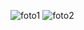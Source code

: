 ![foto1](https://user-images.githubusercontent.com/96843649/213951679-cc03ead2-e65e-48b9-8d2f-885135586517.png)
![foto2](https://user-images.githubusercontent.com/96843649/213951766-e81faf57-ef7a-4cea-b0d4-668d652e5e3a.png)
